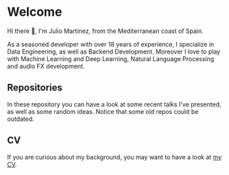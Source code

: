 # Welcome

Hi there 👋, I'm Julio Martínez, from the Mediterranean coast of Spain.

As a seasoned developer with over 18 years of experience, I specialize in Data
Engineering, as well as Backend Development. Moreover I love to play with Machine
Learning and Deep Learning, Natural Language Processing and audio FX development.

## Repositories

In these repository you can have a look at some recent talks I've presented,
as well as some random ideas. Notice that some old repos could be outdated.

## CV

If you are curious about my background, you may want to have a look at [my CV](cv.md).

